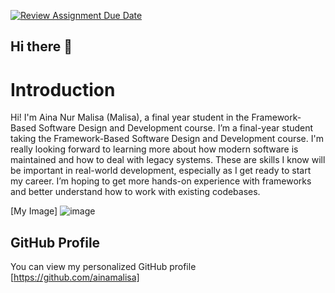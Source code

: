 [![Review Assignment Due Date](https://classroom.github.com/assets/deadline-readme-button-22041afd0340ce965d47ae6ef1cefeee28c7c493a6346c4f15d667ab976d596c.svg)](https://classroom.github.com/a/LQr4ft17)

## Hi there 👋

# Introduction
Hi! I'm Aina Nur Malisa (Malisa), a final year student in the Framework-Based Software Design and Development course. 
I’m a final-year student taking the Framework-Based Software Design and Development course. I'm really looking forward to learning more about how modern software is maintained and how to deal with legacy systems. These are skills I know will be important in real-world development, especially as I get ready to start my career. I’m hoping to get more hands-on experience with frameworks and better understand how to work with existing codebases.

[My Image]
![image](https://github.com/user-attachments/assets/d7b13e08-96db-42ee-863b-6f135913069c)


## GitHub Profile
You can view my personalized GitHub profile [https://github.com/ainamalisa]
